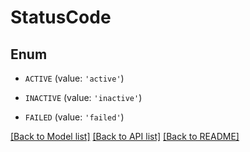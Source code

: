 # StatusCode


## Enum

* `ACTIVE` (value: `'active'`)

* `INACTIVE` (value: `'inactive'`)

* `FAILED` (value: `'failed'`)

[[Back to Model list]](../README.md#documentation-for-models) [[Back to API list]](../README.md#documentation-for-api-endpoints) [[Back to README]](../README.md)


